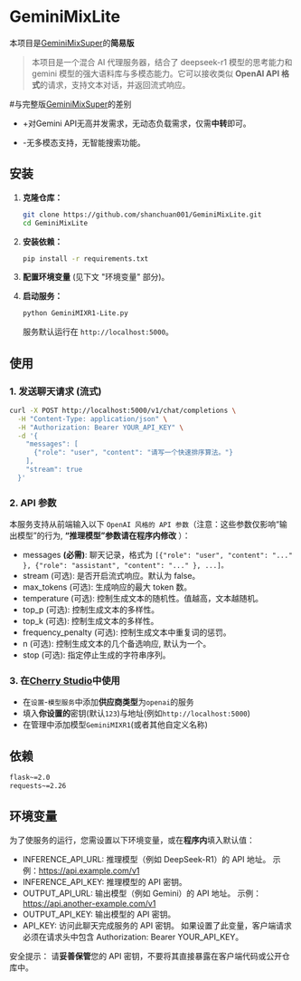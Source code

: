# GeminiMixLite

本项目是[GeminiMixSuper](https://github.com/lioensky/GeminiMixSuper)的**简易版**

>本项目是一个混合 AI 代理服务器，结合了 deepseek-r1 模型的思考能力和 gemini 模型的强大语料库与多模态能力。它可以接收类似 **OpenAI API 格式**的请求，支持文本对话，并返回流式响应。

#与完整版[GeminiMixSuper](https://github.com/lioensky/GeminiMixSuper)的差别

+ +对Gemini API无高并发需求，无动态负载需求，仅需**中转**即可。

- -无多模态支持，无智能搜索功能。

## 安装

1. **克隆仓库：**

    ```bash
    git clone https://github.com/shanchuan001/GeminiMixLite.git
    cd GeminiMixLite
    ```

2. **安装依赖：**

    ```bash
    pip install -r requirements.txt
    ```

3. **配置环境变量** (见下文 "环境变量" 部分)。

5. **启动服务：**

    ```bash
    python GeminiMIXR1-Lite.py
    ```

    服务默认运行在 `http://localhost:5000`。

## 使用

### 1. 发送聊天请求 (流式)

```bash
curl -X POST http://localhost:5000/v1/chat/completions \
  -H "Content-Type: application/json" \
  -H "Authorization: Bearer YOUR_API_KEY" \
  -d '{
    "messages": [
      {"role": "user", "content": "请写一个快速排序算法。"}
    ],
    "stream": true
  }'
```
### 2. API 参数
  本服务支持从前端输入以下 `OpenAI 风格的 API 参数`（注意：这些参数仅影响“输出模型”的行为, **“推理模型”参数请在程序内修改** ）：
  - messages **(必需)**: 聊天记录，格式为 ` [{"role": "user", "content": "..." }, {"role": "assistant", "content": "..." }, ...]。 `
  - stream (可选): 是否开启流式响应。默认为 false。
  - max_tokens (可选): 生成响应的最大 token 数。
  - temperature (可选): 控制生成文本的随机性。值越高，文本越随机。
  - top_p (可选): 控制生成文本的多样性。
  - top_k (可选): 控制生成文本的多样性。
  - frequency_penalty (可选): 控制生成文本中重复词的惩罚。
  - n (可选): 控制生成文本的几个备选响应, 默认为一个。
  - stop (可选): 指定停止生成的字符串序列。

### 3. 在[Cherry Studio](https://github.com/CherryHQ/cherry-studio)中使用

 - 在`设置`-`模型服务`中添加**供应商类型**为`openai`的服务
 - 填入**你设置的**密钥(默认`123`)与地址(例如`http://localhost:5000`)
 - 在管理中添加模型`GeminiMIXR1`(或者其他自定义名称)

## 依赖
```bash
flask~=2.0
requests~=2.26
```

## 环境变量
为了使服务的运行，您需设置以下环境变量，或在**程序内**填入默认值：

 - INFERENCE_API_URL: 推理模型（例如 DeepSeek-R1）的 API 地址。 示例：https://api.example.com/v1
 - INFERENCE_API_KEY: 推理模型的 API 密钥。
 - OUTPUT_API_URL: 输出模型（例如 Gemini）的 API 地址。 示例：https://api.another-example.com/v1
 - OUTPUT_API_KEY: 输出模型的 API 密钥。
 - API_KEY: 访问此聊天完成服务的 API 密钥。 如果设置了此变量，客户端请求必须在请求头中包含 Authorization: Bearer YOUR_API_KEY。
   
安全提示： 请**妥善保管**您的 API 密钥，不要将其直接暴露在客户端代码或公开仓库中。

